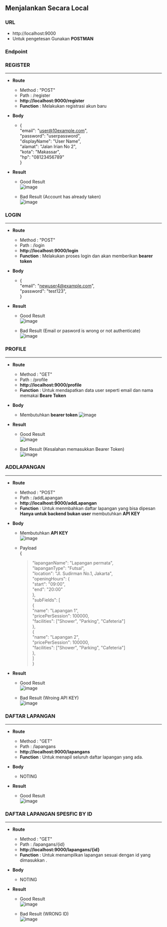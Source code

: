 ## Menjalankan Secara Local
### URL 
* http://localhost:9000
* Untuk pengetesan Gunakan **POSTMAN**  


### Endpoint
### REGISTER
---
* **Route**
  * Method  : "POST"
  * Path    : /register
  * **http://localhost:9000/register**
  * **Function**  : Melakukan registrasi akun baru

* **Body**
  * {  
    "email": "user@10example.com",  
    "password": "userpassword",  
    "displayName": "User Name",  
    "alamat": "Jalan Irian No 2",  
    "kota": "Makassar",  
    "hp": "08123456789"  
}
* **Result**
  * Good Result  
    ![image](https://github.com/Capston-Sport-Spot/SportSpot-backend/assets/120615297/729500e9-92f4-4808-96d8-f00b9bbd5a97)


  * Bad Result (Account has already taken)  
    ![image](https://github.com/Capston-Sport-Spot/SportSpot-backend/assets/120615297/11802cc6-b842-4e4c-b31f-1665635f3cd0)



### LOGIN
---
* **Route**
  * Method  : "POST"
  * Path    : /login
  * **http://localhost:9000/login**
  * **Function**  : Melakukan proses login dan akan memberikan **bearer token**

* **Body**
  * {  
    "email": "newuser4@example.com",  
    "password": "test123",  
    }

* **Result**
  * Good Result  
    ![image](https://github.com/Capston-Sport-Spot/SportSpot-backend/assets/120615297/e0f6a4dc-4ccc-4a83-b929-4ae3b7b7b66b)

  * Bad Result (Email or pasword is wrong or not authenticate)  
    ![image](https://github.com/Capston-Sport-Spot/SportSpot-backend/assets/120615297/bda14905-680e-49d2-b1a1-dd9b4be92c16)


### PROFILE
---
* **Route**
  * Method  : "GET"
  * Path    : /profile
  * **http://localhost:9000/profile**
  * **Function**  : Untuk mendapatkan data user seperti email dan nama memakai **Beare Token**

* **Body**
  * Membutuhkan **bearer token**
    ![image](https://github.com/Capston-Sport-Spot/SportSpot-backend/assets/120615297/5937800a-1ae4-4fb8-a4d3-e27ff147c284)

* **Result**
  * Good Result  
   ![image](https://github.com/Capston-Sport-Spot/SportSpot-backend/assets/120615297/f86d4ee4-5214-410b-8483-0cecdcee4263)

  * Bad Result (Kesalahan memasukkan Bearer Token)  
    ![image](https://github.com/Capston-Sport-Spot/SportSpot-backend/assets/120615297/cf3ff981-1080-4d65-85b7-77444c3ea468)


### ADDLAPANGAN
---
* **Route**
  * Method  : "POST"
  * Path    : /addLapangan
  * **http://localhost:9000/addLapangan**
  * **Function**  : Untuk menmbahkan daftar lapangan yang bisa dipesan **Hanya untuk backend bukan user** membutuhkan **API KEY**

* **Body**
  * Membutuhkan **API KEY**  
    ![image](https://github.com/Capston-Sport-Spot/SportSpot-backend/assets/120615297/a29df09b-42ae-4047-b43a-05b67ab151af)

  * Payload  
    {  
    >"lapanganName": "Lapangan permata",  
    >"lapanganType": "Futsal",  
    >"location": "Jl. Sudirman No.1, Jakarta",  
    >"openingHours": {  
        "start": "09:00",  
        "end": "20:00"  
    },  
    "subFields": [  
    {  
            "name": "Lapangan 1",  
            "pricePerSession": 100000,  
            "facilities": ["Shower", "Parking", "Cafeteria"]  
        },  
        {  
            "name": "Lapangan 2",  
            "pricePerSession": 100000,  
            "facilities": ["Shower", "Parking", "Cafeteria"]  
        },  
        ]  
        }  

* **Result**
  * Good Result  
    ![image](https://github.com/Capston-Sport-Spot/SportSpot-backend/assets/120615297/0ff2696a-00f9-48f6-9ca8-5675a0ce7e92)

  * Bad Result (Wroing API KEY)  
    ![image](https://github.com/Capston-Sport-Spot/SportSpot-backend/assets/120615297/f138c530-49e9-42a4-a0ed-743db93548ea)



### DAFTAR LAPANGAN
---
* **Route**
  * Method  : "GET"
  * Path    : /lapangans
  * **http://localhost:9000/lapangans**
  * **Function**  : Untuk menapil seluruh daftar lapangan yang ada.

* **Body**
  * NOTING

* **Result**
  * Good Result  
    ![image](https://github.com/Capston-Sport-Spot/SportSpot-backend/assets/120615297/c8c57616-5782-435e-b53e-bc839af6e160)



### DAFTAR LAPANGAN SPESFIC BY ID
---
* **Route**
  * Method  : "GET"
  * Path    : /lapangans/{id}
  * **http://localhost:9000/lapangans/{id}**
  * **Function**  : Untuk menampilkan lapangan sesuai dengan id yang dimasukkan .

* **Body**
  * NOTING 

* **Result**
  * Good Result  
    ![image](https://github.com/Capston-Sport-Spot/SportSpot-backend/assets/120615297/5956f247-7d87-41ac-bc44-0527ab27cdfa)

  * Bad Result (WRONG ID)  
   ![image](https://github.com/Capston-Sport-Spot/SportSpot-backend/assets/120615297/480e6dc5-0b2a-4cd9-85e6-44c463ab69ba)
